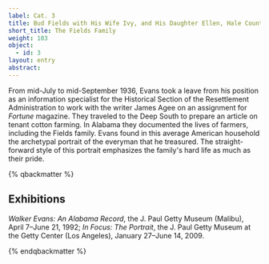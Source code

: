 ```yaml
---
label: Cat. 3
title: Bud Fields with His Wife Ivy, and His Daughter Ellen, Hale County, Alabama
short_title: The Fields Family
weight: 103
object:
  - id: 3
layout: entry
abstract:
---
```


From mid-July to mid-September 1936, Evans took a leave from his position as an information specialist for the Historical Section of the Resettlement Administration to work with the writer James Agee on an assignment for *Fortune* magazine. They traveled to the Deep South to prepare an article on tenant cotton farming. In Alabama they documented the lives of farmers, including the Fields family. Evans found in this average American household the archetypal portrait of the everyman that he treasured. The straight-forward style of this portrait emphasizes the family's hard life as much as their pride.

{% qbackmatter %}

## Exhibitions

*Walker Evans: An Alabama Record*, the J. Paul Getty Museum (Malibu), April 7–June 21, 1992; *In Focus: The Portrait*, the J. Paul Getty Museum at the Getty Center (Los Angeles), January 27–June 14, 2009.

{% endqbackmatter %}
